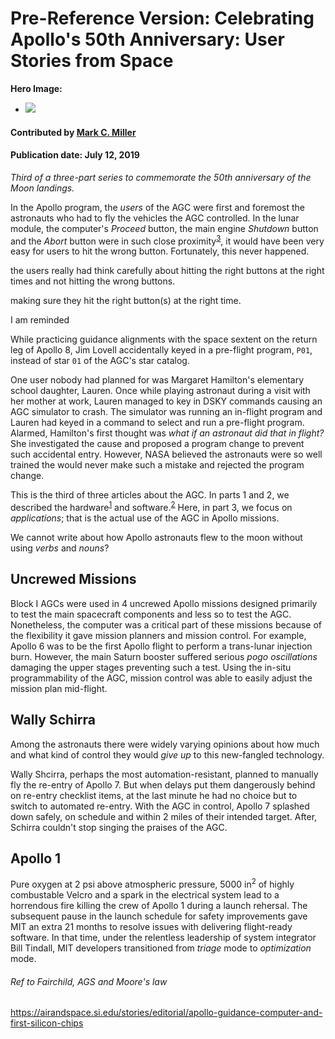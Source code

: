 # Pre-Reference Version: Celebrating Apollo's 50th Anniversary: User Stories from Space

**Hero Image:**

 - <img src='https://github.com/betterscientificsoftware/images/raw/master/foo.jpg' />

#### Contributed by [Mark C. Miller](https://github.com/markcmiller86)
#### Publication date: July 12, 2019

*Third of a three-part series to commemorate the 50th anniversary of the Moon landings.*

In the Apollo program, the *users* of the AGC were first and foremost the astronauts who
had to fly the vehicles the AGC controlled. In the lunar module, the computer's *Proceed*
button, the main engine *Shutdown* button and the *Abort* button were in such close
proximity<sup>[3]</sup>, it would have been very easy for users to hit the wrong button.
Fortunately, this never happened.


the users really had think carefully about hitting the right
buttons at the right times and not hitting the wrong buttons.

making sure they hit the right button(s) at the right time. 

I am reminded

While practicing guidance alignments with the space sextent on the return leg of Apollo 8,
Jim Lovell accidentally keyed in a pre-flight program, `P01`, instead of star `01` of the AGC's
star catalog.



One user nobody had planned for was Margaret
Hamilton's elementary school daughter, Lauren. Once while playing astronaut during a visit
with her mother at work, Lauren managed to key in DSKY commands causing an AGC simulator
to crash. The simulator was running an in-flight program and Lauren had keyed in a command
to select and run a pre-flight program. Alarmed, Hamilton's first thought was
*what if an astronaut did that in flight?* She investigated the cause and proposed a program
change to prevent such accidental entry. However, NASA believed the astronauts were so well
trained the would never make such a mistake and rejected the program change. 



This is the third of three articles about the AGC. In parts 1 and 2, we described the
hardware<sup>[1]</sup> and software.<sup>[2]</sup> Here, in part 3, we focus on *applications*;
that is the actual use of the AGC in Apollo missions.


We cannot write about how Apollo astronauts flew to the moon without using *verbs*
and *nouns*?

## Uncrewed Missions
Block I AGCs were used in 4 uncrewed Apollo missions designed primarily to test
the main spacecraft components and less so to test the AGC. Nonetheless, the computer was a
critical part of these missions because of the flexibility it gave mission planners and
mission control. For example, Apollo 6 was to be the first Apollo flight to perform
a trans-lunar injection burn. However, the main Saturn booster suffered serious
*pogo oscillations* damaging the upper stages preventing such a test. Using the in-situ
programmability of the AGC, mission control was able to easily adjust the mission plan
mid-flight.

## Wally Schirra
Among the astronauts there were widely varying opinions about how much and what kind of
control they would *give up* to this new-fangled
technology.

Wally Shcirra, perhaps the most automation-resistant, planned to manually
fly the re-entry of Apollo 7. But when delays put them dangerously behind on re-entry
checklist items, at the last minute he had no choice but to switch to automated re-entry.
With the AGC in control, Apollo 7 splashed down safely, on schedule and within 2 miles of
their intended target. After, Schirra couldn't stop singing the praises of the AGC.



## Apollo 1
Pure oxygen at 2 psi above atmospheric pressure, 5000 in<sup>2</sup> of highly combustable
Velcro and a spark in the electrical system lead to a horrendous fire killing the crew
of Apollo 1 during a launch rehersal. The subsequent pause in the launch schedule for safety
improvements gave MIT an extra 21 months to resolve issues with delivering flight-ready software.
In that time, under the relentless leadership of system integrator Bill Tindall, MIT developers
transitioned from *triage* mode to *optimization* mode.

###### Ref to Fairchild, AGS and Moore's law
https://airandspace.si.edu/stories/editorial/apollo-guidance-computer-and-first-silicon-chips


[1]: https://bssw.io/blog_posts/celebrating-apollo-s-50th-anniversary-when-100-flops-watt-was-a-giant-leap "AGC Blog Part 1 {}"
[2]: https://bssw.io/blog_posts/celebrating-apollo-s-50th-anniversary-the-oldest-code-on-github "AGC Blog Part 2 {}"
[3]: https://youtu.be/hCywOf0Czgg?t=1841 "Presentation by Dave Scott about the AGC {}"


